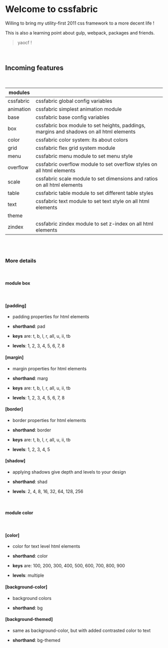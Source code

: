 # Welcome to cssfabric


Willing to bring my utility-first 2011 css framework to a more decent life !


This is also a learning point about gulp, webpack, packages and friends.

> yaocf !


<br/>

## Incoming features


<br/>

| modules |     |
| ------- | --- |
| cssfabric | cssfabric global config variables
animation | cssfabric simplest animation module
base | cssfabric base config variables
box | cssfabric box module to set heights, paddings, margins and shadows on all html elements
color | cssfabric color system: its about colors
grid | cssfabric flex grid system module
menu | cssfabric menu module to set menu style
overflow | cssfabric overflow module to set overflow styles on all html elements
scale | cssfabric scale module to set dimensions and ratios on all html elements
table | cssfabric table module to set different table styles
text | cssfabric text module to set text style on all html elements
theme | 
zindex | cssfabric zindex module to set z-index on all html elements |


<br/>




<br/>

### More details


<br/>

#### <strong>module box</strong>


<br/>

#### [padding]


- padding properties for html elements


 - <b>shorthand</b>:  pad
 - <b>keys</b> are: t, b, l, r, all, u, ii, tb
 - <b>levels</b>: 1, 2, 3, 4, 5, 6, 7, 8

#### [margin]


- margin properties for html elements


 - <b>shorthand</b>:  marg
 - <b>keys</b> are: t, b, l, r, all, u, ii, tb
 - <b>levels</b>: 1, 2, 3, 4, 5, 6, 7, 8

#### [border]


- border properties for html elements


 - <b>shorthand</b>:  border
 - <b>keys</b> are: t, b, l, r, all, u, ii, tb
 - <b>levels</b>: 1, 2, 3, 4, 5

#### [shadow]


- applying shadows give depth and levels to your design


 - <b>shorthand</b>:  shad
 - <b>levels</b>: 2, 4, 8, 16, 32, 64, 128, 256


<br/>

#### <strong>module color</strong>


<br/>

#### [color]


- color for text level html elements


 - <b>shorthand</b>:  color
 - <b>keys</b> are: 100, 200, 300, 400, 500, 600, 700, 800, 900
 - <b>levels</b>: multiple<br/>

#### [background-color]


- background colors


 - <b>shorthand</b>:  bg

#### [background-themed]


- same as background-color, but with added contrasted color to text


 - <b>shorthand</b>:  bg-themed
